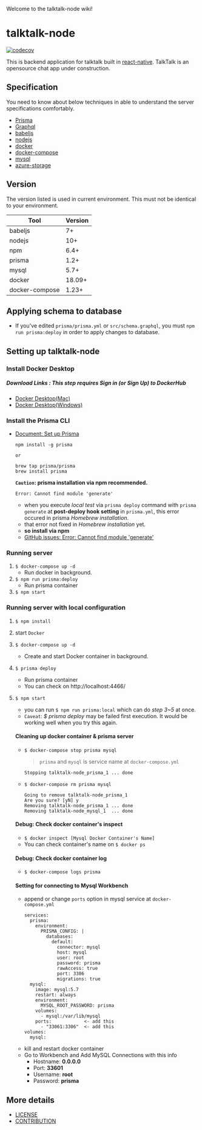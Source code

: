 Welcome to the talktalk-node wiki!
# talktalk-node
[![codecov](https://codecov.io/gh/dooboolab/talktalk-node/branch/master/graph/badge.svg)](https://codecov.io/gh/dooboolab/talktalk-node)

This is backend application for talktalk built in [react-native](https://github.com/facebook/react-native).
TalkTalk is an opensource chat app under construction.

## Specification
You need to know about below techniques in able to understand the server specifications comfortably.
* [Prisma](https://www.prisma.io/)
* [Graphql](https://graphql.org/)
* [babeljs](https://babeljs.io/)
* [nodejs](https://nodejs.org/)
* [docker](https://www.docker.com/)
* [docker-compose](https://docs.docker.com/compose/)
* [mysql](https://www.mysql.com/)
* [azure-storage](https://azure.microsoft.com/en-us/services/storage/)

## Version
The version listed is used in current environment. This must not be identical to your environment.

| Tool                  | Version      |
| --------------------- | ------------ |
| babeljs               | 7+           |
| nodejs                | 10+          |
| npm                   | 6.4+         |
| prisma                | 1.2+         |
| mysql                 | 5.7+         |
| docker                | 18.09+       |
| docker-compose        | 1.23+        |

## Applying schema to database
* If you've edited `prisma/prisma.yml` or `src/schema.graphql`, you must `npm run prisma:deploy` in order to apply changes to database.


## Setting up talktalk-node

### Install Docker Desktop
##### Download Links : *This step requires Sign in (or Sign Up) to DockerHub*
- [Docker Desktop(Mac)](https://store.docker.com/editions/community/docker-ce-desktop-mac)
- [Docker Desktop(Windows)](https://hub.docker.com/editions/community/docker-ce-desktop-windows)
  
### Install the Prisma CLI
- [Document: Set up Prisma](https://www.prisma.io/docs/get-started/01-setting-up-prisma-new-database-JAVASCRIPT-a002/)

    ```
    npm install -g prisma
    
    or
    
    brew tap prisma/prisma
    brew install prisma
    ```

    **`Caution`: prisma installation via npm recommended.**  
    
    ```
    Error: Cannot find module 'generate'
    ```
    - when you execute *local test* via `prisma deploy` command with `prisma generate` at **post-deploy hook setting** in `prisma.yml`, this error occured in prisma *Homebrew installation*.
    - that error not fixed in *Homebrew installation* yet.
    - **so install via npm**
    - [GitHub issues: Error: Cannot find module 'generate'](https://github.com/prisma/Mongo-Connector-Preview/issues/1#issuecomment-441361867)
   
### Running server
1. `$ docker-compose up -d`
    - Run docker in background.
2. `$ npm run prisma:deploy`
    - Run prisma container
3. `$ npm start`

### Running server with local configuration
1. `$ npm install`
2. start `Docker`
3. `$ docker-compose up -d`
    - Create and start Docker container in background.
4. `$ prisma deploy`
    - Run prisma container
    - You can check on http://localhost:4466/
5. `$ npm start`
    - you can run `$ npm run prisma:local` which can do *step 3~5* at once.
    - `Caveat`: *$ prisma deploy* may be failed first execution. It would be working well when you try this again.
  
    #### Cleaning up docker container & prisma server
    - `$ docker-compose stop prisma mysql`
      > `prisma` and `mysql` is service name at `docker-compose.yml`
        ```
        Stopping talktalk-node_prisma_1 ... done
        ```
    - `$ docker-compose rm prisma mysql`
        ```
        Going to remove talktalk-node_prisma_1
        Are you sure? [yN] y
        Removing talktalk-node_prisma_1 ... done
        Removing talktalk-node_mysql_1  ... done
        ```

    #### Debug: Check docker container's inspect
    - `$ docker inspect [Mysql Docker Container's Name]`
    - You can check container's name on `$ docker ps`

    #### Debug: Check docker container log
    - `$ docker-compose logs prisma`

    #### Setting for connecting to Mysql Workbench
    - append or change `ports` option in mysql service at `docker-compose.yml`
      ```
      services:
        prisma:
          environment:
            PRISMA_CONFIG: |
              databases:
                default:
                  connector: mysql
                  host: mysql
                  user: root
                  password: prisma
                  rawAccess: true
                  port: 3306
                  migrations: true
        mysql:
          image: mysql:5.7
          restart: always
          environment:
            MYSQL_ROOT_PASSWORD: prisma
          volumes:
            - mysql:/var/lib/mysql
          ports:            <- add this
            - "33061:3306"  <- add this
      volumes:
        mysql:
      ```
    - kill and restart docker container
    - Go to Workbench and Add MySQL Connections with this info
      - Hostname: **0.0.0.0**
      - Port: **33601**
      - Username: **root**
      - Password: **prisma**

## More details
- [LICENSE](https://github.com/dooboolab/talktalk-node/blob/master/LICENSE)
- [CONTRIBUTION](https://github.com/dooboolab/talktalk-node/blob/master/CONTRIBUTING.md)

